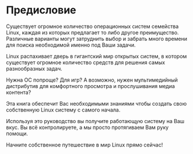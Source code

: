 # Предисловие

Существует огромное количество операционных систем семейства Linux, каждая из которых предлагает то либо другое преимущество. Различные варианты могут затруднить выбор и забрать много времени для поиска необходимой именно под Ваши задачи.

Linux распахивает дверь в гигантский мир открытых систем, в котором существует огромное количество средств для решения самых разнообразных задач.

Нужна ОС попроще? Для игр? А возможно, нужен мультимедийный дистрибутив для комфортного просмотра и прослушивания медиа контента? 

Эта книга обеспечит Вас необходимыми знаниями чтобы создать свою собственную Linux систему с самого начала.

Используя это руководство вы получите работающую систему на Ваш вкус. Вы всё контролируете, а мы просто протягиваем Вам руку помощи.

Начните собственное путешествие в мир Linux прямо сейчас!
